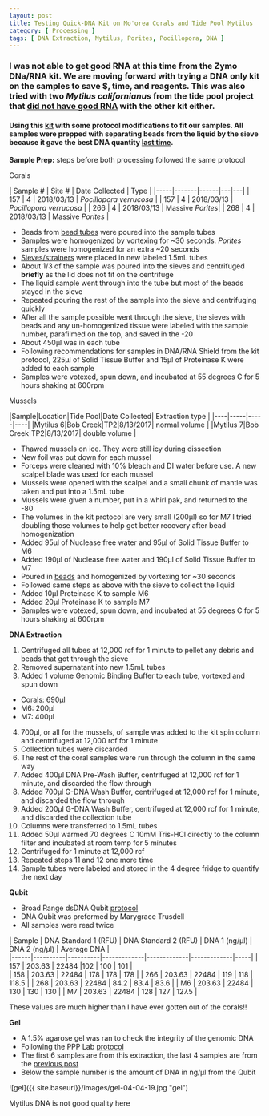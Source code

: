 ```yaml
---
layout: post
title: Testing Quick-DNA Kit on Mo'orea Corals and Tide Pool Mytilus
category: [ Processing ]
tags: [ DNA Extraction, Mytilus, Porites, Pocillopora, DNA ]
---
```


### I was not able to get good RNA at this time from the Zymo DNa/RNA kit. We are moving forward with trying a DNA only kit on the samples to save $, time, and reagents. This was also tried with two _Mytilus californianus_ from the tide pool project that [did not have good RNA](https://meschedl.github.io/MESPutnam_Open_Lab_Notebook/Tidepool-Mytilus-Test-Extraction/) with the other kit either.

#### Using this [kit](https://github.com/meschedl/MESPutnam_Open_Lab_Notebook/blob/master/company-protocols/_d4068_d4069_quick-dna_miniprep_plus_kit.pdf) with some protocol modifications to fit our samples. All samples were prepped with separating beads from the liquid by the sieve because it gave the best DNA quantity [last time](https://meschedl.github.io/MESPutnam_Open_Lab_Notebook/Testing-Moorea-Samples-3/).

**Sample Prep:** steps before both processing followed the same protocol

Corals

| Sample # | Site # | Date Collected | Type |
|-----|-------|------|---|---|
| 157 | 4 | 2018/03/13 | _Pocillopora verrucosa_ |
| 157 | 4 | 2018/03/13 | _Pocillopora verrucosa_ |
| 266 | 4 | 2018/03/13 | Massive _Porites_|
| 268 | 4 | 2018/03/13 | Massive _Porites_ |

- Beads from [bead tubes](https://www.fishersci.com/shop/products/zr-bashing-bead-lysis-tubes/nc1099697#?keyword=zymo+bead) were poured into the sample tubes
- Samples were homogenized by vortexing for ~30 seconds. _Porites_ samples were homogenized for an extra ~20 seconds
- [Sieves/strainers](https://www.pluriselect.com/us/pluristrainer-mini-20-um-25-pack-sterile-in-bag.html) were placed in new labeled 1.5mL tubes
- About 1/3 of the sample was poured into the sieves and centrifuged **briefly** as the lid does not fit on the centrifuge
- The liquid sample went through into the tube but most of the beads stayed in the sieve
- Repeated pouring the rest of the sample into the sieve and centrifuging quickly
- After all the sample possible went through the sieve, the sieves with beads and any un-homogenized tissue were labeled with the sample number, parafilmed on the top, and saved in the -20
- About 450µl was in each tube
- Following recommendations for samples in DNA/RNA Shield from the kit protocol, 225µl of Solid Tissue Buffer and 15µl of Proteinase K were added to each sample
- Samples were votexed, spun down, and incubated at 55 degrees C for 5 hours shaking at 600rpm

Mussels

|Sample|Location|Tide Pool|Date Collected| Extraction type |
|----|-----|-----|----|
|Mytilus 6|Bob Creek|TP2|8/13/2017| normal volume |
|Mytilus 7|Bob Creek|TP2|8/13/2017| double volume |

- Thawed mussels on ice. They were still icy during dissection
- New foil was put down for each mussel
- Forceps were cleaned with 10% bleach and DI water before use. A new scalpel blade was used for each mussel
- Mussels were opened with the scalpel and a small chunk of mantle was taken and put into a 1.5mL tube  
- Mussels were given a number, put in a whirl pak, and returned to the -80
- The volumes in the kit protocol are very small (200µl) so for M7 I tried doubling those volumes to help get better recovery after bead homogenization
- Added 95µl of Nuclease free water and 95µl of Solid Tissue Buffer to M6
- Added 190µl of Nuclease free water and 190µl of Solid Tissue Buffer to M7
- Poured in [beads](https://www.fishersci.com/shop/products/zr-bashing-bead-lysis-tubes/nc1099697#?keyword=zymo+bead) and homogenized by vortexing for ~30 seconds
- Followed same steps as above with the sieve to collect the liquid
- Added 10µl Proteinase K to sample M6
- Added 20µl Proteinase K to sample M7
- Samples were votexed, spun down, and incubated at 55 degrees C for 5 hours shaking at 600rpm

**DNA Extraction**

1. Centrifuged all tubes at 12,000 rcf for 1 minute to pellet any debris and beads that got through the sieve
2. Removed supernatant into new 1.5mL tubes
3. Added 1 volume Genomic Binding Buffer to each tube, vortexed and spun down
  - Corals: 690µl
  - M6: 200µl
  - M7: 400µl
4. 700µl, or all for the mussels, of sample was added to the kit spin column and centrifuged at 12,000 rcf for 1 minute
5. Collection tubes were discarded
6. The rest of the coral samples were run through the column in the same way
7. Added 400µl DNA Pre-Wash Buffer, centrifuged at 12,000 rcf for 1 minute, and discarded the flow through
8. Added 700µl G-DNA Wash Buffer, centrifuged at 12,000 rcf for 1 minute, and discarded the flow through
9. Added 200µl G-DNA Wash Buffer, centrifuged at 12,000 rcf for 1 minute, and discarded the collection tube
10. Columns were transferred to 1.5mL tubes
11. Added 50µl warmed 70 degrees C 10mM Tris-HCl directly to the column filter and incubated at room temp for 5 minutes
12. Centrifuged for 1 minute at 12,000 rcf
13. Repeated steps 11 and 12 one more time
14. Sample tubes were labeled and stored in the 4 degree fridge to quantify the next day  

**Qubit**

- Broad Range dsDNA Qubit [protocol](https://meschedl.github.io/MESPutnam_Open_Lab_Notebook/Qubit-Protocol/)
- DNA Qubit was preformed by Marygrace Trusdell
- All samples were read twice

| Sample | DNA Standard 1 (RFU) | DNA Standard 2 (RFU) | DNA 1 (ng/µl) | DNA 2 (ng/µl) | Average DNA |  
|------|----------|----------|-------------|-------------|-------------|-----|
| 157 | 203.63 | 22484 |102 | 100 | 101 |  
| 158 | 203.63 | 22484 | 178 | 178 | 178 |
| 266 | 203.63 | 22484 | 119 | 118 | 118.5 |
| 268 | 203.63 | 22484 | 84.2 | 83.4 | 83.6 |
| M6 | 203.63 | 22484 | 130 | 130 | 130 |
| M7 | 203.63 | 22484 | 128 | 127 | 127.5 |

These values are much higher than I have ever gotten out of the corals!!

**Gel**

- A 1.5% agarose gel was ran to check the integrity of the genomic DNA
- Following the PPP Lab [protocol](https://meschedl.github.io/MESPutnam_Open_Lab_Notebook/Gel-Protocol/)
- The first 6 samples are from this extraction, the last 4 samples are from the [previous post](https://meschedl.github.io/MESPutnam_Open_Lab_Notebook/Testing-Moorea-Samples-3/)
- Below the sample number is the amount of DNA in ng/µl from the Qubit

![gel]({{ site.baseurl}}/images/gel-04-04-19.jpg "gel")

Mytilus DNA is not good quality here
